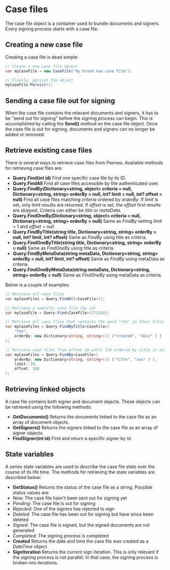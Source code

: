 # Case files
The case file object is a container used to bundle documents and signers. Every signing process starts with a case file.

## Creating a new case file
Creating a case file is dead simple: 

```csharp
// Create a new case file object
var myCaseFile = new CaseFile("My brand new case file");

// Finally, persist the object
myCaseFile.Persist();
```

## Sending a case file out for signing
When the case file contains the relevant documents and signers, it has to be "send out for signing" before the signing process can begin. This is accomplished by calling the __Send()__ method on the case file object.
Once the case file is out for signing, documents and signers can no longer be added or removed.

## Retrieve existing case files
There is several ways to retrieve case files from Penneo. Available methods for retrieving case files are:

* __Query.Find<Casefile>(int id)__
Find one specific case file by its ID.
* __Query.FindAll<CaseFile>__
Find all case files accessible by the authenticated user.
* __Query.FindBy<Casefile>(Dictionary\<string, object\> criteria = null, Dictionary\<string, string\> orderBy = null, int? limit = null, int? offset = null)__
Find all case files matching _criteria_ ordered by _orderBy_. If _limit_ is set, only _limit_ results are returned. If _offset_ is set, the _offset_ first results are skipped.
Criteria can either be _title_ or _metaData_.
* __Query.FindOneBy<Casefile>(Dictionary\<string, object\> criteria = null, Dictionary\<string, string\> orderBy = null)__
Same as _FindBy_ setting _limit_ = 1 and _offset_ = null
* __Query.FindByTitle<Casefile>(string title, Dictionary\<string, string\> orderBy = null, int? limit, int? offset)__
Same as _FindBy_ using title as criteria.
* __Query.FindOneByTitle<Casefile>(string title, Dictionary\<string, string\> orderBy = null)__
Same as _FindOneBy_ using title as criteria.
* __Query.FindByMetaData<Casefile>(string metaData, Dictionary\<string, string\> orderBy = null, int? limit, int? offset)__
Same as _FindBy_ using metaData as criteria.
* __Query.FindOneByMetaData<Casefile>(string metaData, Dictionary\<string, string\> orderBy = null)__
Same as _FindOneBy_ using metaData as criteria.

Below is a couple of examples:

```csharp
// Retrieve all case files
var myCaseFiles = Query.FindAll<CaseFile>();

// Retrieve a specific case file (by id)
var myCaseFile = Query.Find<CaseFile>(271184);

// Retrieve all case files that contains the word "the" in their title and sort descending on creation date
var myCaseFiles = Query.FindByTitle<CaseFile>(
	"the",
	orderBy: new Dictionary<string, string>(){ {"created", "desc" } }	
);

// Retrieve case files from offset 10 until 110 ordered by title in ascending order
var myCaseFiles = Query.FindBy<CaseFile>(	
	orderBy: new Dictionary<string, string>(){ {"title", "asc" } },
	limit: 10,
	offset: 100
);
```

## Retrieving linked objects
A case file contains both signer and document objects. These objects can be retrieved using the following methods:

* __GetDocuments()__
Returns the documents linked to the case file as an array of document objects.
* __GetSigners()__
Returns the signers linked to the case file as an array of signer objects.
* __FindSigner(int id)__
Find and return a specific signer by _id_.

## State variables
A series state variables are used to describe the case file state over the course of its life time. The methods for retrieving the state variables are described below:

* __GetStatus()__
Returns the status of the case file as a string. Possible status values are:
 * _New_: The case file hasn't been sent out for signing yet
 * _Pending_: The case file is out for signing
 * _Rejected_: One of the signers has rejected to sign
 * _Deleted_: The case file has been out for signing but have since been deleted
 * _Signed_: The case file is signed, but the signed documents are not generated
 * _Completed_: The signing process is completed
* __Created__
Returns the date and time the case file was created as a _DateTime_ object
* __SignIteration__
Returns the current sign iteration. This is only relevant if the signing process is not parallel. In that case, the signing process is broken into iterations.
